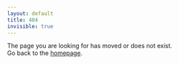 ```yaml
---
layout: default
title: 404
invisible: true
---
```


The page you are looking for has moved or does not exist.  
Go back to the [homepage](<{{ site.url }}>).
